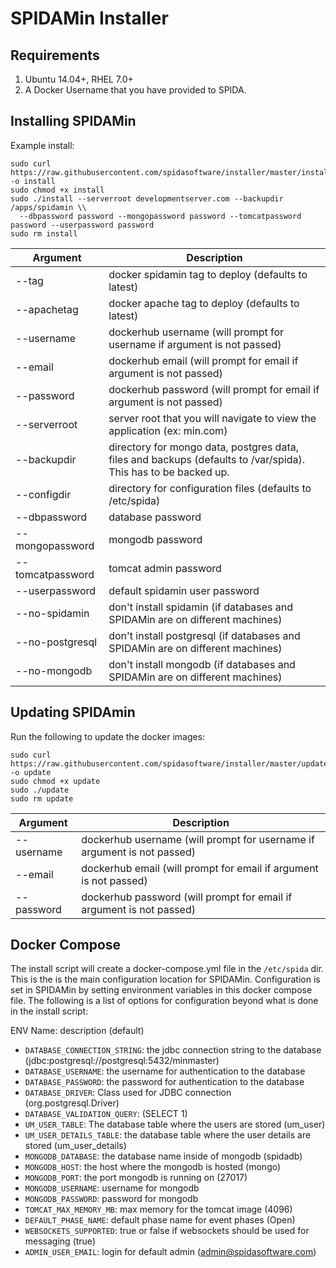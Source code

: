# SPIDAMin Installer

Requirements
------------

1. Ubuntu 14.04+, RHEL 7.0+
2. A Docker Username that you have provided to SPIDA.


Installing SPIDAMin
-------------------

Example install:

```
sudo curl https://raw.githubusercontent.com/spidasoftware/installer/master/install -o install 
sudo chmod +x install 
sudo ./install --serverroot developmentserver.com --backupdir /apps/spidamin \\
  --dbpassword password --mongopassword password --tomcatpassword password --userpassword password
sudo rm install
```

Argument            | Description
--------------------|------------------------------------------------------------------------------------------------------------------
--tag               | docker spidamin tag to deploy (defaults to latest)
--apachetag         | docker apache tag to deploy (defaults to latest)
--username          | dockerhub username (will prompt for username if argument is not passed)
--email             | dockerhub email (will prompt for email if argument is not passed)
--password          | dockerhub password (will prompt for email if argument is not passed)
--serverroot        | server root that you will navigate to view the application (ex: min.com)  
--backupdir         | directory for mongo data, postgres data, files and backups (defaults to /var/spida). This has to be backed up.
--configdir         | directory for configuration files (defaults to /etc/spida)
--dbpassword        | database password
--mongopassword     | mongodb password
--tomcatpassword    | tomcat admin password
--userpassword      | default spidamin user password
--no-spidamin       | don't install spidamin (if databases and SPIDAMin are on different machines)
--no-postgresql     | don't install postgresql (if databases and SPIDAMin are on different machines)
--no-mongodb        | don't install mongodb (if databases and SPIDAMin are on different machines)


Updating SPIDAmin
-----------------
Run the following to update the docker images:

```
sudo curl https://raw.githubusercontent.com/spidasoftware/installer/master/update -o update 
sudo chmod +x update 
sudo ./update 
sudo rm update
```

Argument            | Description
--------------------|--------------------------------------------------------------------------------------------
--username          | dockerhub username (will prompt for username if argument is not passed)
--email             | dockerhub email (will prompt for email if argument is not passed)
--password          | dockerhub password (will prompt for email if argument is not passed)

Docker Compose
--------------

The install script will create a docker-compose.yml file in the `/etc/spida` dir.  This is the is the main configuration location for SPIDAMin.  Configuration is set in SPIDAMin by setting environment variables in this docker compose file.  The following is a list of options for configuration beyond what is done in the install script:

ENV Name: description (default)

* `DATABASE_CONNECTION_STRING`: the jdbc connection string to the database (jdbc:postgresql://postgresql:5432/minmaster)
* `DATABASE_USERNAME`: the username for authentication to the database
* `DATABASE_PASSWORD`: the password for authentication to the database
* `DATABASE_DRIVER`: Class used for JDBC connection (org.postgresql.Driver)
* `DATABASE_VALIDATION_QUERY`: (SELECT 1)
* `UM_USER_TABLE`: The database table where the users are stored (um_user)
* `UM_USER_DETAILS_TABLE`: the database table where the user details are stored (um_user_details)
* `MONGODB_DATABASE`: the database name inside of mongodb (spidadb)
* `MONGODB_HOST`: the host where the mongodb is hosted (mongo)
* `MONGODB_PORT`: the port mongodb is running on (27017)
* `MONGODB_USERNAME`: username for mongodb
* `MONGODB_PASSWORD`: password for mongodb
* `TOMCAT_MAX_MEMORY_MB`: max memory for the tomcat image (4096)
* `DEFAULT_PHASE_NAME`: default phase name for event phases (Open)
* `WEBSOCKETS_SUPPORTED`: true or false if websockets should be used for messaging (true)
* `ADMIN_USER_EMAIL`: login for default admin (admin@spidasoftware.com)


